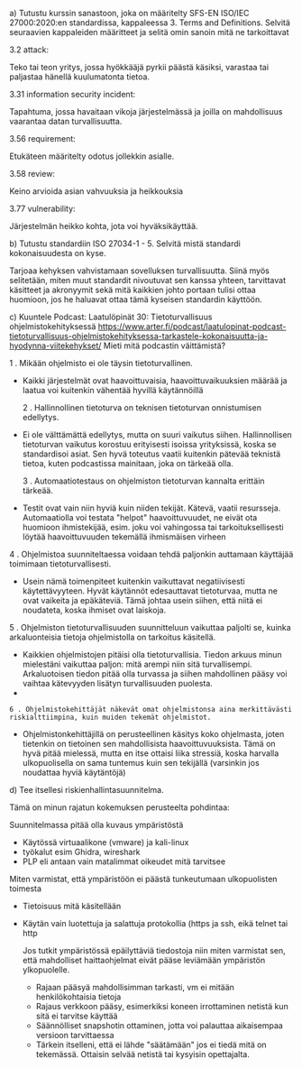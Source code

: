 a) Tutustu kurssin sanastoon, joka on määritelty SFS-EN ISO/IEC 27000:2020:en standardissa, kappaleessa 3. Terms and Definitions.
Selvitä seuraavien kappaleiden määritteet ja selitä omin sanoin mitä ne tarkoittavat 

3.2
attack:

Teko tai teon yritys, jossa hyökkääjä pyrkii päästä käsiksi, varastaa tai paljastaa hänellä kuulumatonta tietoa.

3.31
information security incident:

Tapahtuma, jossa havaitaan vikoja järjestelmässä ja joilla on mahdollisuus vaarantaa datan turvallisuutta.





3.56
requirement:

Etukäteen määritelty odotus jollekkin asialle.


3.58
review:

Keino arvioida asian vahvuuksia ja heikkouksia


3.77
vulnerability:

Järjestelmän heikko kohta, jota voi hyväksikäyttää.


  
b) Tutustu standardiin ISO 27034-1 - 5. Selvitä mistä standardi kokonaisuudesta on kyse.

Tarjoaa kehyksen vahvistamaan sovelluksen turvallisuutta. Siinä myös selitetään, miten muut standardit nivoutuvat sen kanssa yhteen, tarvittavat käsitteet ja akronyymit sekä mitä kaikkien johto portaan tulisi ottaa huomioon, jos he haluavat ottaa tämä kyseisen standardin käyttöön.

  
c) Kuuntele Podcast: Laatulöpinät 30: Tietoturvallisuus ohjelmistokehityksessä
 https://www.arter.fi/podcast/laatulopinat-podcast-tietoturvallisuus-ohjelmistokehityksessa-tarkastele-kokonaisuutta-ja-hyodynna-viitekehykset/
Mieti mitä podcastin väittämistä?

  1 .  Mikään ohjelmisto ei ole täysin tietoturvallinen.


- Kaikki järjestelmät ovat haavoittuvaisia, haavoittuvaikuuksien määrää ja laatua voi kuitenkin vähentää hyvillä käytännöillä

  2 . Hallinnollinen tietoturva on teknisen tietoturvan onnistumisen edellytys.

- Ei ole välttämättä edellytys, mutta on suuri vaikutus siihen. Hallinnollisen tietoturvan vaikutus korostuu erityisesti isoissa yrityksissä, koska se standardisoi asiat. Sen hyvä toteutus vaatii kuitenkin pätevää teknistä tietoa, kuten podcastissa mainitaan, joka on tärkeää olla. 

  3 . Automaatiotestaus on ohjelmiston tietoturvan kannalta erittäin tärkeää.

- Testit ovat vain niin hyviä kuin niiden tekijät. Kätevä, vaatii resursseja. Automaatiolla voi testata "helpot" haavoittuvuudet, ne eivät ota huomioon ihmistekijää, esim. joku voi vahingossa tai tarkoituksellisesti löytää haavoittuvuuden tekemällä ihmismäisen virheen

4 . Ohjelmistoa suunniteltaessa voidaan tehdä paljonkin auttamaan käyttäjää toimimaan tietoturvallisesti.
  
-   Usein nämä toimenpiteet kuitenkin vaikuttavat negatiivisesti käytettävyyteen. Hyvät käytännöt edesauttavat tietoturvaa, mutta ne ovat vaikeita ja epäkäteviä. Tämä johtaa usein siihen, että niitä ei noudateta, koska ihmiset ovat laiskoja.

  5 . Ohjelmiston tietoturvallisuuden suunnitteluun vaikuttaa paljolti se, kuinka arkaluonteisia tietoja ohjelmistolla on tarkoitus käsitellä.

- Kaikkien ohjelmistojen pitäisi olla tietoturvallisia. Tiedon arkuus minun mielestäni vaikuttaa paljon: mitä arempi niin sitä turvallisempi. Arkaluotoisen tiedon pitää olla turvassa ja siihen mahdollinen pääsy voi vaihtaa kätevyyden lisätyn turvallisuuden puolesta.
- 
  
    6 . Ohjelmistokehittäjät näkevät omat ohjelmistonsa aina merkittävästi riskialttiimpina, kuin muiden tekemät ohjelmistot.

- Ohjelmistonkehittäjillä on perusteellinen käsitys koko ohjelmasta, joten tietenkin on tietoinen sen mahdollisista haavoittuvuuksista. Tämä on hyvä pitää mielessä, mutta en itse ottaisi liika stressiä, koska harvalla ulkopuolisella on sama tuntemus kuin sen tekijällä (varsinkin jos noudattaa hyviä käytäntöjä)



d) Tee itsellesi riskienhallintasuunnitelma.





Tämä on minun rajatun kokemuksen perusteelta pohdintaa:

  Suunnitelmassa pitää olla kuvaus ympäristöstä
  
 -   Käytössä virtuaalikone (vmware) ja kali-linux
 -   työkalut esim Ghidra, wireshark
 -   PLP eli antaan vain matalimmat oikeudet mitä tarvitsee
   
  Miten varmistat, että ympäristöön ei päästä tunkeutumaan ulkopuolisten toimesta

- Tietoisuus mitä käsitellään
- Käytän vain luotettuja ja salattuja protokollia (https ja ssh, eikä telnet tai http
  
  Jos tutkit ympäristössä epäilyttäviä tiedostoja niin miten varmistat sen, että mahdolliset haittaohjelmat eivät pääse leviämään ympäristön ylkopuolelle.

  - Rajaan pääsyä mahdollisimman tarkasti, vm ei mitään henkilökohtaisia tietoja
  -  Rajaus verkkoon pääsy, esimerkiksi koneen irrottaminen netistä kun sitä ei tarvitse käyttää
  -  Säännölliset snapshotin ottaminen, jotta voi palauttaa aikaisempaa versioon tarvittaessa
  -  Tärkein itselleni, että ei lähde "säätämään" jos ei tiedä mitä on tekemässä. Ottaisin selvää netistä tai kysyisin opettajalta.

